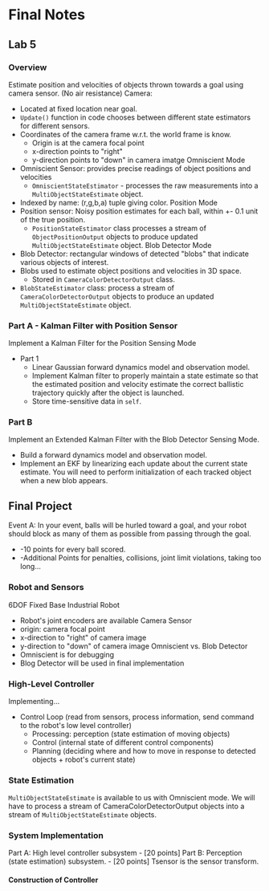 # Final Notes

## Lab 5
### Overview
Estimate position and velocities of objects thrown towards a goal using camera sensor. (No air resistance)
Camera:
- Located at fixed location near goal.
- `Update()` function in code chooses between different state estimators for different sensors.
- Coordinates of the camera frame w.r.t. the world frame is know.
	- Origin is at the camera focal point
	- x-direction points to "right"
	- y-direction points to "down" in camera imatge
Omniscient Mode
- Omniscient Sensor: provides precise readings of object positions and velocities
	- `OmniscientStateEstimator` - processes the raw measurements into a `MultiObjectStateEstimate` object.
- Indexed by name: (r,g,b,a) tuple giving color.
Position Mode
- Position sensor: Noisy position estimates for each ball, within +- 0.1 unit of the true position. 
	- `PositionStateEstimator` class processes a stream of `ObjectPositionOutput` objects to produce updated `MultiObjectStateEstimate` object.
Blob Detector Mode
- Blob Detector: rectangular windows of detected "blobs" that indicate various objects of interest.
- Blobs used to estimate object positions and velocities in 3D space.
	- Stored in `CameraColorDetectorOutput` class.
- `BlobStateEstimator` class: process a stream of `CameraColorDetectorOutput` objects to produce an updated `MultiObjectStateEstimate` object.

### Part A - Kalman Filter with Position Sensor
Implement a Kalman Filter for the Position Sensing Mode
- Part 1
	- Linear Gaussian forward dynamics model and observation model.
	- Implement Kalman filter to properly maintain a state estimate so that the estimated position and velocity estimate the correct ballistic trajectory quickly after the object is launched.
	- Store time-sensitive data in `self`. 

### Part B
Implement an Extended Kalman Filter with the Blob Detector Sensing Mode.
- Build a forward dynamics model and observation model.
- Implement an EKF by linearizing each update about the current state estimate. You will need to perform initialization of each tracked object when a new blob appears.


## Final Project
Event A: In your event, balls will be hurled toward a goal, and your robot should block as many of them as possible from passing through the goal.
- -10 points for every ball scored. 
- -Additional Points for penalties, collisions, joint limit violations, taking too long...

### Robot and Sensors
6DOF Fixed Base Industrial Robot
- Robot's joint encoders are available
Camera Sensor
- origin: camera focal point
- x-direction to "right" of camera image
- y-direction to "down" of camera image
Omniscient vs. Blob Detector
- Omniscient is for debugging
- Blog Detector will be used in final implementation

### High-Level Controller
Implementing...
- Control Loop (read from sensors, process information, send command to the robot's low level controller)
	- Processing: perception (state estimation of moving objects)
	- Control (internal state of different control components)
	- Planning (deciding where and how to move in response to detected objects + robot's current state)

### State Estimation
`MultiObjectStateEstimate` is available to us with Omniscient mode. We will have to process a stream of CameraColorDetectorOutput objects into a stream of `MultiObjectStateEstimate` objects.


### System Implementation
Part A: High level controller subsystem
	- [20 points]
Part B: Perception (state estimation) subsystem.
	- [20 points] Tsensor is the sensor transform. 

#### Construction of Controller


